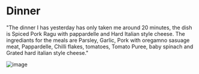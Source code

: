 # Dinner
"The dinner I has yesterday has only taken me around 20 minutes, the dish is Spiced Pork Ragu with pappardelle and Hard Italian style cheese. The ingrediants for the meals are Parsley, Garlic, Pork with oregamno sasuage meat, Pappardelle, Chilli flakes, tomatoes, Tomato Puree, baby spinach and Grated hard italian style cheese."

![image](https://cdn.discordapp.com/attachments/543146135645323275/782671975847690240/20201129_181640.jpg)
